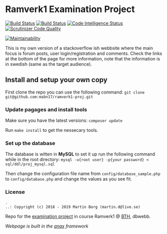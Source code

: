 # Ramverk1 Examination Project

[![Build Status](https://travis-ci.org/mabn17/ramverk1-proj.svg?branch=master)](https://travis-ci.org/mabn17/ramverk1-proj) [![Build Status](https://scrutinizer-ci.com/g/mabn17/ramverk1-proj/badges/build.png?b=master)](https://scrutinizer-ci.com/g/mabn17/ramverk1-proj/build-status/master) [![Code Intelligence Status](https://scrutinizer-ci.com/g/mabn17/ramverk1-proj/badges/code-intelligence.svg?b=master)](https://scrutinizer-ci.com/code-intelligence) [![Scrutinizer Code Quality](https://scrutinizer-ci.com/g/mabn17/ramverk1-proj/badges/quality-score.png?b=master)](https://scrutinizer-ci.com/g/mabn17/ramverk1-proj/?branch=master)

[![Maintainability](https://api.codeclimate.com/v1/badges/3cdafdb870523ae34e24/maintainability)](https://codeclimate.com/github/mabn17/ramverk1-proj/maintainability)

This is my own version of a stackoverflow ish webbsite where the main focus is forum posts, user login/registration and comments. Check the links at the bottom of the page for more information, note that the information is in swedish (same as the target audience).

## Install and setup your own copy
First clone the repo you can use the following command: ```git clone git@github.com:mabn17/ramverk1-proj.git```

### Update pagages and install tools
Make sure you have the latest versions: ```composer update```

Run ```make install``` to get the nessecary tools.

### Set up the database
The database is witten in **MySQL** to set it up run the following command while in the root directory: 
```mysql -u{root user} -p{your password} < sql/ddl/proj_mysql.sql```

Then change the configuration file name from `config/database_sample.php` to `config/database.php` and change the values as you see fit.

### License

```
.
..: Copyright (c) 2018 - 2019 Martin Borg (martin.d@live.se)
```

Repo for the [examination project](https://dbwebb.se/kurser/ramverk1-v2/kmom10) in course Ramverk1 @ [BTH](https://www.bth.se/eng/), dbwebb.

*Webpage is built in the [anax](https://github.com/canax) framework*